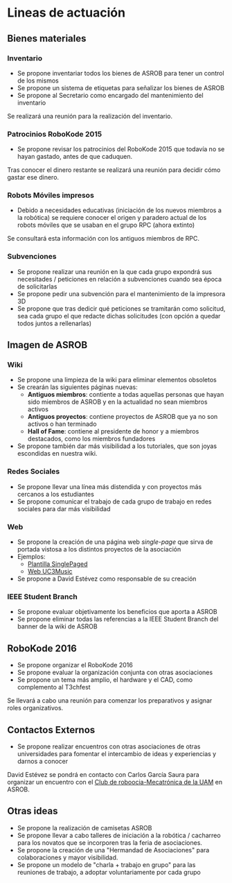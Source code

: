 # Lineas de actuación

## Bienes materiales

### Inventario

* Se propone inventariar todos los bienes de ASROB para tener un control de los mismos
* Se propone un sistema de etiquetas para señalizar los bienes de ASROB
* Se propone al Secretario como encargado del mantenimiento del inventario

Se realizará una reunión para la realización del inventario.

### Patrocinios RoboKode 2015

* Se propone revisar los patrocinios del RoboKode 2015 que todavía no se hayan gastado, antes de que caduquen.

Tras conocer el dinero restante se realizará una reunión para decidir cómo gastar ese dinero.

### Robots Móviles impresos

* Debido a necesidades educativas (iniciación de los nuevos miembros a la robótica) se requiere conocer el origen y paradero actual de los robots móviles que se usaban en el grupo RPC (ahora extinto)

Se consultará esta información con los antiguos miembros de RPC.

### Subvenciones

* Se propone realizar una reunión en la que cada grupo expondrá sus necesitades / peticiones en relación a subvenciones cuando sea época de solicitarlas
* Se propone pedir una subvención para el mantenimiento de la impresora 3D
* Se propone que tras dedicir qué peticiones se tramitarán como solicitud, sea cada grupo el que redacte dichas solicitudes (con opción a quedar todos juntos a rellenarlas)

## Imagen de ASROB

### Wiki

* Se propone una limpieza de la wiki para eliminar elementos obsoletos
* Se crearán las siguientes páginas nuevas:
    *  **Antiguos miembros**: contiente a todas aquellas personas que hayan sido miembros de ASROB y en la actualidad no sean miembros activos
    *  **Antiguos proyectos**: contiene proyectos de ASROB que ya no son activos o han terminado
    *  **Hall of Fame**: contiene al presidente de honor y a miembros destacados, como los miembros fundadores
* Se propone también dar más visibilidad a los tutoriales, que son joyas escondidas en nuestra wiki.

### Redes Sociales

* Se propone llevar una línea más distendida y con proyectos más cercanos a los estudiantes
* Se propone comunicar el trabajo de cada grupo de trabajo en redes sociales para dar más visibilidad

### Web

* Se propone la creación de una página web *single-page* que sirva de portada vistosa a los distintos proyectos de la asociación
* Ejemplos:
    * [Plantilla SinglePaged](http://t413.com/SinglePaged/)
    * [Web UC3Music](http://uc3music.github.io/)
* Se propone a David Estévez como responsable de su creación

### IEEE Student Branch

* Se propone evaluar objetivamente los beneficios que aporta a ASROB
* Se propone eliminar todas las referencias a la IEEE Student Branch del banner de la wiki de ASROB

## RoboKode 2016

* Se propone organizar el RoboKode 2016
* Se propone evaluar la organización conjunta con otras asociaciones
* Se propone un tema más amplio, el hardware y el CAD, como complemento al T3chfest


Se llevará a cabo una reunión para comenzar los preparativos y asignar roles organizativos.

## Contactos Externos

* Se propone realizar encuentros con otras asociaciones de otras universidades para fomentar el intercambio de ideas y experiencias y darnos a conocer

David Estévez se pondrá en contacto con Carlos García Saura para organizar un encuentro con el [Club de roboocia-Mecatrónica de la UAM](http://crm-uam.github.io/) en ASROB.

## Otras ideas
* Se propone la realización de camisetas ASROB
* Se propone llevar a cabo talleres de iniciación a la robótica / cacharreo para los novatos que se incorporen tras la feria de asociaciones.
* Se propone la creación de una "Hermandad de Asociaciones" para colaboraciones y mayor visibilidad.
* Se propone un modelo de "charla + trabajo en grupo" para las reuniones de trabajo, a adoptar voluntariamente por cada grupo